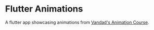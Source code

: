 # Flutter Animations

A flutter app showcasing animations from <a href="https://www.youtube.com/playlist?list=PL6yRaaP0WPkW3kwAerPeRqGBvJfO8O4S7">Vandad's Animation Course</a>.
